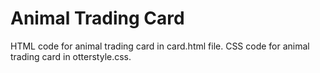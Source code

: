 # Animal Trading Card
HTML code for animal trading card in card.html file.
CSS code for animal trading card in otterstyle.css.
